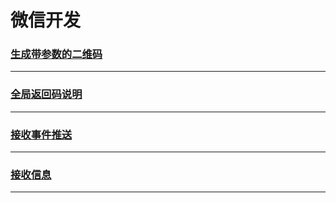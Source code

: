 微信开发
========

### [生成带参数的二维码](create-two-dimensional-code)

---

### [全局返回码说明](global-return-code)

---

### [接收事件推送](receive-event)

---

### [接收信息](receive-message)

---
